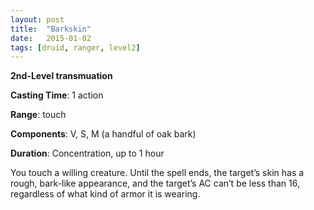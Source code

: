 ```yaml
---
layout: post
title:  "Barkskin"
date:   2015-01-02
tags: [druid, ranger, level2]
---
```


**2nd-Level transmuation**

**Casting Time**: 1 action

**Range**: touch

**Components**: V, S, M (a handful of oak bark)

**Duration**: Concentration, up to 1 hour

You touch a willing creature. Until the spell ends, the target’s skin has a rough, bark-like appearance, and the target’s AC can’t be less than 16, regardless of what kind of armor it is wearing.
